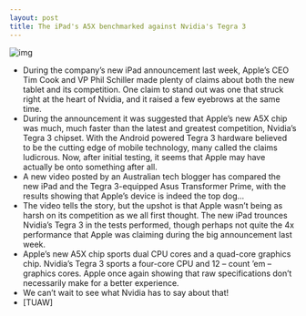 ```yaml
---
layout: post
title: The iPad's A5X benchmarked against Nvidia's Tegra 3
---
```

![img](http://media.idownloadblog.com/wp-content/uploads/2012/03/apple-vs-nvidia.jpeg)
* During the company’s new iPad announcement last week, Apple’s CEO Tim Cook and VP Phil Schiller made plenty of claims about both the new tablet and its competition. One claim to stand out was one that struck right at the heart of Nvidia, and it raised a few eyebrows at the same time.
* During the announcement it was suggested that Apple’s new A5X chip was much, much faster than the latest and greatest competition, Nvidia’s Tegra 3 chipset. With the Android powered Tegra 3 hardware believed to be the cutting edge of mobile technology, many called the claims ludicrous. Now, after initial testing, it seems that Apple may have actually be onto something after all.
* A new video posted by an Australian tech blogger has compared the new iPad and the Tegra 3-equipped Asus Transformer Prime, with the results showing that Apple’s device is indeed the top dog…
* The video tells the story, but the upshot is that Apple wasn’t being as harsh on its competition as we all first thought. The new iPad trounces Nvidia’s Tegra 3 in the tests performed, though perhaps not quite the 4x performance that Apple was claiming during the big announcement last week.
* Apple’s new A5X chip sports dual CPU cores and a quad-core graphics chip. Nvidia’s Tegra 3 sports a four-core CPU and 12 – count ’em – graphics cores. Apple once again showing that raw specifications don’t necessarily make for a better experience.
* We can’t wait to see what Nvidia has to say about that!
* [TUAW]

